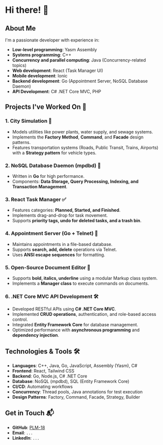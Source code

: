 # Hi there! 👋

## About Me
I'm a passionate developer with experience in:
- **Low-level programming**: Yasm Assembly
- **Systems programming**: C++
- **Concurrency and parallel computing**: Java (Concurrency-related topics)
- **Web development**: React (Task Manager UI)
- **Mobile development**: Ionic
- **Backend development**: Go (Appointment Server, NoSQL Database Daemon)
- **API Development**: C# .NET Core MVC, PHP

## Projects I've Worked On 🚀
### 1. **City Simulation** 🏩
- Models utilities like power plants, water supply, and sewage systems.
- Implements the **Factory Method**, **Command**, and **Facade** design patterns.
- Features transportation systems (Roads, Public Transit, Trains, Airports) with a **Strategy pattern** for vehicle types.

### 2. **NoSQL Database Daemon (mpdbd)** 🐄
- Written in **Go** for high performance.
- Components: **Data Storage, Query Processing, Indexing, and Transaction Management**.

### 3. **React Task Manager** ✅
- Features categories: **Planned, Started, and Finished**.
- Implements drag-and-drop for task movement.
- Supports **priority tags, undo for deleted tasks, and a trash bin**.

### 4. **Appointment Server (Go + Telnet)** 📅
- Maintains appointments in a file-based database.
- Supports **search, add, delete** operations via Telnet.
- Uses **ANSI escape sequences** for formatting.

### 5. **Open-Source Document Editor** 📝
- Supports **bold, italics, underline** using a modular Markup class system.
- Implements a **Manager class** to execute commands on documents.

### 6. **.NET Core MVC API Development** 🛠️
- Developed RESTful APIs using **C# .NET Core MVC**.
- Implemented **CRUD operations**, authentication, and role-based access control.
- Integrated **Entity Framework Core** for database management.
- Optimized performance with **asynchronous programming** and **dependency injection**.

## Technologies & Tools 🛠️
- **Languages**: C++, Java, Go, JavaScript, Assembly (Yasm), C#
- **Frontend**: React, Tailwind CSS
- **Backend**: Go, Node.js, C# .NET Core
- **Database**: NoSQL (mpdbd), SQL (Entity Framework Core)
- **CI/CD**: Automating workflows
- **Concurrency**: Thread pools, Java annotations for test execution
- **Design Patterns**: Factory, Command, Facade, Strategy, Builder

## Get in Touch 📬
- **GitHub**: [PLM-18](https://github.com/PLM-18)
- **Email**: `...`
- **LinkedIn**: `...`
